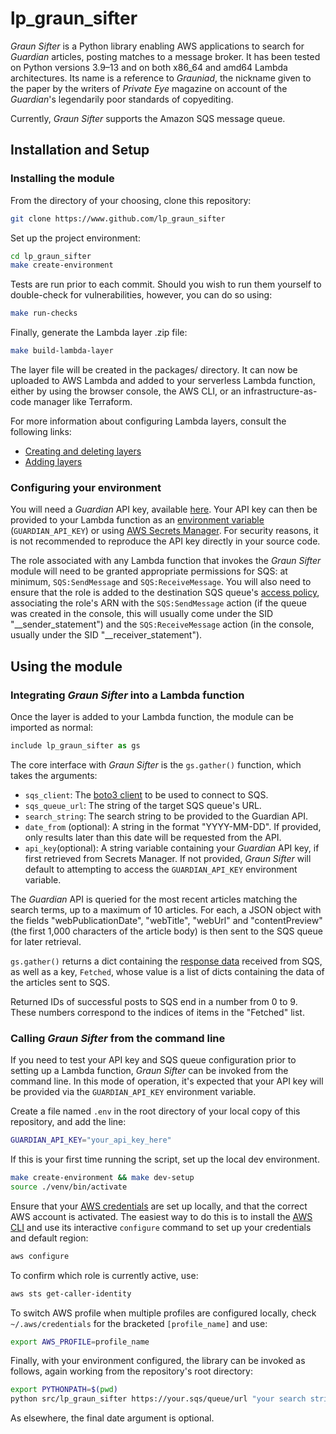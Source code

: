 # lp_graun_sifter

_Graun Sifter_ is a Python library enabling AWS applications to search for _Guardian_ articles, posting matches to a message broker. It has been tested on Python versions 3.9–13 and on both x86_64 and amd64 Lambda architectures. Its name is a reference to _Grauniad_, the nickname given to the paper by the writers of _Private Eye_ magazine on account of the _Guardian_'s legendarily poor standards of copyediting.

Currently, _Graun Sifter_ supports the Amazon SQS message queue.

## Installation and Setup

### Installing the module

From the directory of your choosing, clone this repository:

```sh
git clone https://www.github.com/lp_graun_sifter
```

Set up the project environment:

```sh
cd lp_graun_sifter
make create-environment
```

Tests are run prior to each commit. Should you wish to run them yourself to double-check for vulnerabilities, however, you can do so using:

```sh
make run-checks
```

Finally, generate the Lambda layer .zip file:

```sh
make build-lambda-layer
```

The layer file will be created in the packages/ directory. It can now be uploaded to AWS Lambda and added to your serverless Lambda function, either by using the browser console, the AWS CLI, or an infrastructure-as-code manager like Terraform.

For more information about configuring Lambda layers, consult the following links:

- [Creating and deleting layers](https://docs.aws.amazon.com/lambda/latest/dg/creating-deleting-layers.html)
- [Adding layers](https://docs.aws.amazon.com/lambda/latest/dg/adding-layers.html)

### Configuring your environment

You will need a _Guardian_ API key, available [here](https://open-platform.theguardian.com/access/). Your API key can then be provided to your Lambda function as an [environment variable](https://docs.aws.amazon.com/lambda/latest/dg/configuration-envvars.html) (`GUARDIAN_API_KEY`) or using [AWS Secrets Manager](https://docs.aws.amazon.com/lambda/latest/dg/with-secrets-manager.html). For security reasons, it is not recommended to reproduce the API key directly in your source code.

The role associated with any Lambda function that invokes the _Graun Sifter_ module will need to be granted appropriate permissions for SQS: at minimum, `SQS:SendMessage` and `SQS:ReceiveMessage`. You will also need to ensure that the role is added to the destination SQS queue's [access policy](https://docs.aws.amazon.com/AWSSimpleQueueService/latest/SQSDeveloperGuide/sqs-overview-of-managing-access.html), associating the role's ARN with the `SQS:SendMessage` action (if the queue was created in the console, this will usually come under the SID "__sender_statement") and the `SQS:ReceiveMessage` action (in the console, usually under the SID "__receiver_statement").

## Using the module

### Integrating _Graun Sifter_ into a Lambda function

Once the layer is added to your Lambda function, the module can be imported as normal:

```python
include lp_graun_sifter as gs
```

The core interface with _Graun Sifter_ is the `gs.gather()` function, which takes the arguments:

- `sqs_client`: The [boto3 client](https://boto3.amazonaws.com/v1/documentation/api/latest/reference/services/sqs.html) to be used to connect to SQS.
- `sqs_queue_url`: The string of the target SQS queue's URL.
- `search_string`: The search string to be provided to the Guardian API.
- `date_from` (optional): A string in the format "YYYY-MM-DD". If provided, only results later than this date will be requested from the API.
- `api_key`(optional): A string variable containing your _Guardian_ API key, if first retrieved from Secrets Manager. If not provided, _Graun Sifter_ will default to attempting to access the `GUARDIAN_API_KEY` environment variable.

The _Guardian_ API is queried for the most recent articles matching the search terms, up to a maximum of 10 articles. For each, a JSON object with the fields "webPublicationDate", "webTitle", "webUrl" and "contentPreview" (the first 1,000 characters of the article body) is then sent to the SQS queue for later retrieval.

`gs.gather()` returns a dict containing the [response data](https://boto3.amazonaws.com/v1/documentation/api/latest/reference/services/sqs/client/send_message_batch.html) received from SQS, as well as a key, `Fetched`, whose value is a list of dicts containing the data of the articles sent to SQS.

Returned IDs of successful posts to SQS end in a number from 0 to 9. These numbers correspond to the indices of items in the "Fetched" list.

### Calling _Graun Sifter_ from the command line

If you need to test your API key and SQS queue configuration prior to setting up a Lambda function, _Graun Sifter_ can be invoked from the command line. In this mode of operation, it's expected that your API key will be provided via the `GUARDIAN_API_KEY` environment variable.

Create a file named `.env` in the root directory of your local copy of this repository, and add the line:

```sh
GUARDIAN_API_KEY="your_api_key_here"
```

If this is your first time running the script, set up the local dev environment.

```sh
make create-environment && make dev-setup
source ./venv/bin/activate
```

Ensure that your [AWS credentials](https://boto3.amazonaws.com/v1/documentation/api/latest/guide/credentials.html) are set up locally, and that the correct AWS account is activated. The easiest way to do this is to install the [AWS CLI](http://aws.amazon.com/cli/) and use its interactive `configure` command to set up your credentials and default region:

```sh
aws configure
```

To confirm which role is currently active, use:

```sh
aws sts get-caller-identity
```

To switch AWS profile when multiple profiles are configured locally, check `~/.aws/credentials` for the bracketed `[profile_name]` and use:

```sh
export AWS_PROFILE=profile_name
```

Finally, with your environment configured, the library can be invoked as follows, again working from the repository's root directory:

```sh
export PYTHONPATH=$(pwd)
python src/lp_graun_sifter https://your.sqs/queue/url "your search string" 2023-01-01
```

As elsewhere, the final date argument is optional.
